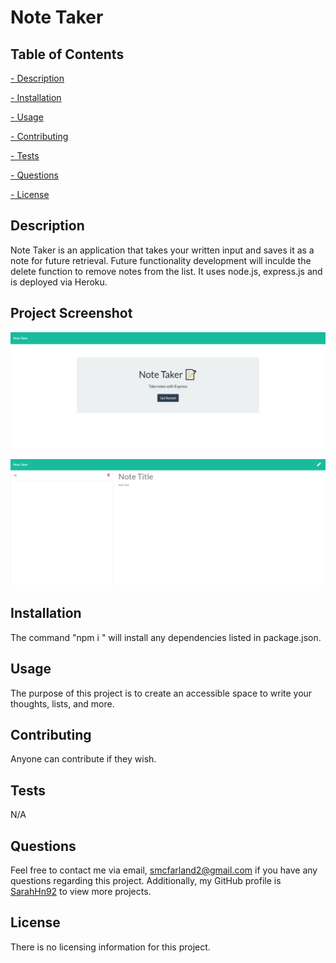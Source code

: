 # Note Taker

  

  ## Table of Contents
   
   [ - Description](#description)
 
   [ - Installation](#installation)
 
   [ - Usage](#usage)
   
   [ - Contributing](#contributing)
   
   [ - Tests](#tests)
   
   [ - Questions](#questions)
  
   [ - License](#license)

 
   ## Description
  Note Taker is an application that takes your written input and saves it as a note for future retrieval. Future functionality development will inculde the delete function to remove notes from the list. It uses node.js, express.js and is deployed via Heroku. 

  ## Project Screenshot

  ![](screenshot1.png)

  ![](screenshot2.png)
  
  
  ## Installation
 The command "npm i <module>" will install any dependencies listed in package.json.
 

  ## Usage
 The purpose of this project is to create an accessible space to write your thoughts, lists, and more.
 
  
  ## Contributing
  Anyone can contribute if they wish.
 
  
  ## Tests
  N/A
  

  ## Questions
  Feel free to contact me via email, smcfarland2@gmail.com if you have any questions regarding this project. 
  Additionally, my GitHub profile is [SarahHn92](https://github.com/SarahHn92) to view more projects.

  ## License
  There is no licensing information for this project.